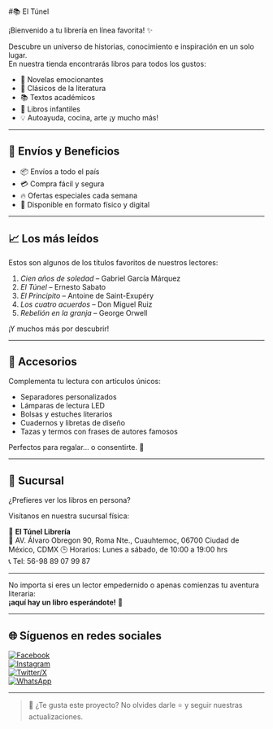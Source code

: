 #📚 El Túnel

¡Bienvenido a tu librería en línea favorita! ✨

Descubre un universo de historias, conocimiento e inspiración en un solo lugar.  
En nuestra tienda encontrarás libros para todos los gustos:

- 📖 Novelas emocionantes  
- 📘 Clásicos de la literatura  
- 📚 Textos académicos  
- 🧒 Libros infantiles  
- 💡 Autoayuda, cocina, arte ¡y mucho más!

---

## 🚚 Envíos y Beneficios

- 📦 Envíos a todo el país  
- 💳 Compra fácil y segura  
- 🔥 Ofertas especiales cada semana  
- 📱 Disponible en formato físico y digital

---
## 📈 Los más leídos

Estos son algunos de los títulos favoritos de nuestros lectores:

1. *Cien años de soledad* – Gabriel García Márquez  
2. *El Túnel* – Ernesto Sabato  
3. *El Principito* – Antoine de Saint-Exupéry  
4. *Los cuatro acuerdos* – Don Miguel Ruiz  
5. *Rebelión en la granja* – George Orwell

¡Y muchos más por descubrir!

---

## 🎒 Accesorios

Complementa tu lectura con artículos únicos:

- Separadores personalizados
- Lámparas de lectura LED
- Bolsas y estuches literarios
- Cuadernos y libretas de diseño
- Tazas y termos con frases de autores famosos

Perfectos para regalar… o consentirte. 🎁

---

## 📍 Sucursal

¿Prefieres ver los libros en persona?

Visítanos en nuestra sucursal física:

📌 **El Túnel Librería**  
📍 AV. Álvaro Obregon 90, Roma Nte., Cuauhtemoc, 06700 Ciudad de México, CDMX
🕒 Horarios: Lunes a sábado, de 10:00 a 19:00 hrs  
📞 Tel: 56-98 89 07 99 87

---


No importa si eres un lector empedernido o apenas comienzas tu aventura literaria:  
**¡aquí hay un libro esperándote!** 📔

---
## 🌐 Síguenos en redes sociales

[![Facebook](https://img.shields.io/badge/Facebook-1877F2?style=for-the-badge&logo=facebook&logoColor=white)](https://facebook.com)  
[![Instagram](https://img.shields.io/badge/Instagram-E4405F?style=for-the-badge&logo=instagram&logoColor=white)](https://instagram.com)  
[![Twitter/X](https://img.shields.io/badge/X-000000?style=for-the-badge&logo=twitter&logoColor=white)](https://x.com)  
[![WhatsApp](https://img.shields.io/badge/WhatsApp-25D366?style=for-the-badge&logo=whatsapp&logoColor=white)](https://wa.me/5215512345678)

---


> 📌 ¿Te gusta este proyecto? No olvides darle ⭐️ y seguir nuestras actualizaciones.






